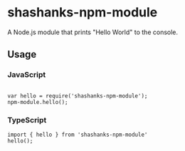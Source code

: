 # shashanks-npm-module

A Node.js module that prints "Hello World" to the console.

## Usage

### JavaScript

```

var hello = require('shashanks-npm-module');
npm-module.hello();
```

### TypeScript
```
import { hello } from 'shashanks-npm-module'
hello();
```


